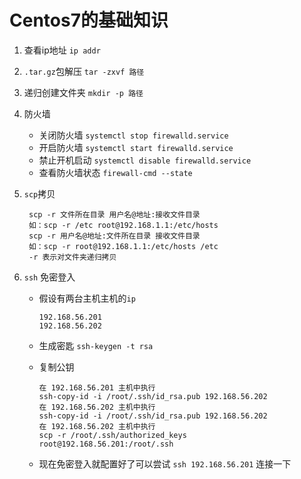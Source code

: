 # Centos7的基础知识

1. 查看ip地址 `ip addr`
2. `.tar.gz`包解压 `tar -zxvf 路径`
3. 递归创建文件夹 `mkdir -p 路径`
4. 防火墙
    + 关闭防火墙 `systemctl stop firewalld.service`
    + 开启防火墙 `systemctl start firewalld.service`
    + 禁止开机启动 `systemctl disable firewalld.service`
    + 查看防火墙状态 `firewall-cmd --state`

5. `scp`拷贝

   ```shell
    scp -r 文件所在目录 用户名@地址:接收文件目录
    如：scp -r /etc root@192.168.1.1:/etc/hosts
    scp -r 用户名@地址:文件所在目录 接收文件目录  
    如：scp -r root@192.168.1.1:/etc/hosts /etc 
    -r 表示对文件夹递归拷贝
   ```

6. `ssh` 免密登入
   + 假设有两台主机主机的`ip`

        ```
        192.168.56.201
        192.168.56.202
        ```

   + 生成密匙 `ssh-keygen -t rsa`
   + 复制公钥

        ```shell
        在 192.168.56.201 主机中执行
        ssh-copy-id -i /root/.ssh/id_rsa.pub 192.168.56.202
        在 192.168.56.202 主机中执行
        ssh-copy-id -i /root/.ssh/id_rsa.pub 192.168.56.202
        在 192.168.56.202 主机中执行
        scp -r /root/.ssh/authorized_keys root@192.168.56.201:/root/.ssh
        ```

   + 现在免密登入就配置好了可以尝试 `ssh 192.168.56.201` 连接一下
